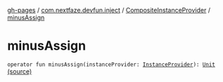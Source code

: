 [gh-pages](../../index.md) / [com.nextfaze.devfun.inject](../index.md) / [CompositeInstanceProvider](index.md) / [minusAssign](.)

# minusAssign

`operator fun minusAssign(instanceProvider: `[`InstanceProvider`](../-instance-provider/index.md)`): `[`Unit`](https://kotlinlang.org/api/latest/jvm/stdlib/kotlin/-unit/index.html) [(source)](https://github.com/NextFaze/dev-fun/tree/master/devfun/src/main/java/com/nextfaze/devfun/inject/InstanceProviders.kt#L57)